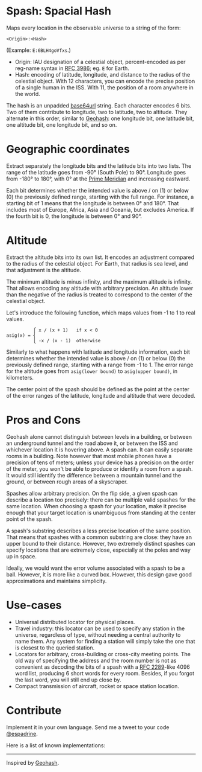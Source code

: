# Spash: Spacial Hash

Maps every location in the observable universe to a string of the form:

    <Origin>:<Hash>

(Example: `E:6BLH4goVfxs`.)

- Origin: IAU designation of a celestial object, percent-encoded as per reg-name
  syntax in [RFC 3986][]; eg. `E` for Earth.
- Hash: encoding of latitude, longitude, and distance to the radius of the
  celestial object. With 12 characters, you can encode the precise position of a
  single human in the ISS. With 11, the position of a room anywhere in the
  world.

[RFC 3986]: https://tools.ietf.org/html/rfc3986

The hash is an unpadded [base64url][] string. Each character encodes 6 bits. Two of
them contribute to longitude, two to latitude, two to altitude. They alternate
in this order, similar to [Geohash][]: one longitude bit, one latitude bit, one
altitude bit, one longitude bit, and so on.

[base64url]: https://tools.ietf.org/html/rfc4648

# Geographic coordinates

Extract separately the longitude bits and the latitude bits into two lists.
The range of the latitude goes from -90° (South Pole) to 90°. Longitude goes
from -180° to 180°, with 0° at the [Prime Meridian][] and increasing eastward.

[Prime Meridian]: https://en.wikipedia.org/wiki/Prime_Meridian

Each bit determines whether the intended value is above / on (1) or below (0)
the previously defined range, starting with the full range. For instance, a
starting bit of 1 means that the longitude is between 0° and 180°. That includes
most of Europe, Africa, Asia and Oceania, but excludes America. If the fourth
bit is 0, the longitude is between 0° and 90°.

# Altitude

Extract the altitude bits into its own list. It encodes an adjustment compared
to the radius of the celestial object. For Earth, that radius is sea level, and
that adjustment is the altitude.

The minimum altitude is minus infinity, and the maximum altitude is infinity.
That allows encoding any altitude with arbitrary precision. An altitude lower
than the negative of the radius is treated to correspond to the center of the
celestial object.

Let's introduce the following function, which maps values from -1 to 1 to real
values.

              ⎧ x / (x + 1)   if x < 0
    asig(x) = ⎨
              ⎩ -x / (x - 1)  otherwise

Similarly to what happens with latitude and longitude information, each bit
determines whether the intended value is above / on (1) or below (0) the
previously defined range, starting with a range from -1 to 1. The error range
for the altitude goes from `asig(lower bound)` to `asig(upper bound)`, in
kilometers.

The center point of the spash should be defined as the point at the center of
the error ranges of the latitude, longitude and altitude that were decoded.

# Pros and Cons

Geohash alone cannot distinguish between levels in a building, or between an
underground tunnel and the road above it, or between the ISS and whichever
location it is hovering above. A spash can. It can easily separate rooms in a
building. Note however that most mobile phones have a precision of tens of
meters; unless your device has a precision on the order of the meter, you won't
be able to produce or identify a room from a spash. It would still identify the
difference between a mountain tunnel and the ground, or between rough areas of a
skyscraper.

Spashes allow arbitrary precision. On the flip side, a given spash can describe
a location too precisely: there can be multiple valid spashes for the same
location. When choosing a spash for your location, make it precise enough that
your target location is unambiguous from standing at the center point of the
spash.

A spash's substring describes a less precise location of the same position. That
means that spashes with a common substring are close: they have an upper bound
to their distance. However, two extremely distinct spashes can specify locations
that are extremely close, especially at the poles and way up in space.

Ideally, we would want the error volume associated with a spash to be a ball.
However, it is more like a curved box. However, this design gave good
approximations and maintains simplicity.

# Use-cases

- Universal distributed locator for physical places.
- Travel industry: this locator can be used to specify any station in the
  universe, regardless of type, without needing a central authority to name
  them. Any system for finding a station will simply take the one that is
  closest to the queried station.
- Locators for arbitrary, cross-building or cross-city meeting points. The old
  way of specifying the address and the room number is not as convenient as
  decoding the bits of a spash with a [RFC 2289][]-like 4096 word list,
  producing 6 short words for every room. Besides, if you forgot the last word,
  you will still end up close by.
- Compact transmission of aircraft, rocket or space station location.

[RFC 2289]: http://tools.ietf.org/html/rfc2289

# Contribute

Implement it in your own language. Send me a tweet to your code [@espadrine][].

[@espadrine]: https://twitter.com/espadrine

Here is a list of known implementations:

---

Inspired by [Geohash][].

[Geohash]: http://geohash.org
